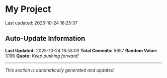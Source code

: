 # My Project


Last updated: 2025-10-24 16:25:37
































































































































































































































































































































































































































































































































































































































































































































































































































































































































































































































































































































































































































































































































































































































































































































































































































































































































































































































































































































































































































































































































































































































































































































































































































































































































































































































































































































































































































































































































































































































































































































































































































































































































































































































































































































































































































































































































































































































































































































































































































































































































































































































































































































































































































































































































































































































































































































































































































































































































































































































































































































































































































































































































































































































































































































































































































































































































































































































































































































































































































































































































































































































































































## Auto-Update Information

**Last Updated:** 2025-10-24 16:53:03
**Total Commits:** 5657
**Random Value:** 3196
**Quote:** _Keep pushing forward!_

---
_This section is automatically generated and updated._